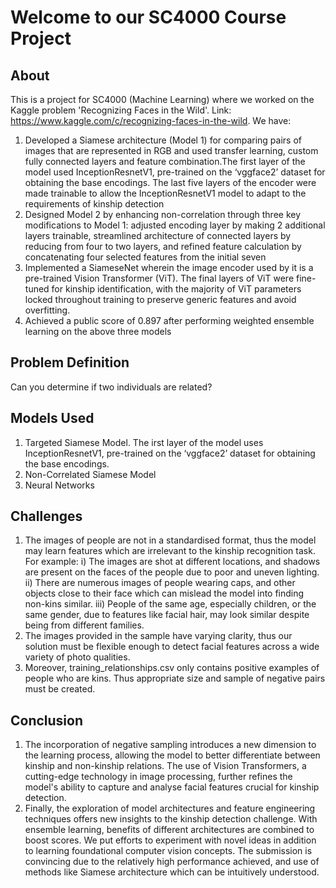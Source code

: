 # Welcome to our SC4000 Course Project
## About

This is a project for SC4000 (Machine Learning) where we worked on the Kaggle problem 'Recognizing Faces in the Wild'. 
Link: https://www.kaggle.com/c/recognizing-faces-in-the-wild. We have:

  1. Developed a Siamese architecture (Model 1) for comparing pairs of images that are represented in RGB and used transfer learning, custom fully connected layers and feature combination.The first layer of the model used InceptionResnetV1, pre-trained on the ‘vggface2’ dataset for obtaining the base encodings. The last five layers of the encoder were made trainable to allow the InceptionResnetV1 model to adapt to the requirements of kinship detection
  2. Designed Model 2 by enhancing non-correlation through three key modifications to Model 1: adjusted encoding layer by making 2 additional layers trainable, streamlined architecture of connected layers by reducing from four to two layers, and refined feature calculation by concatenating four selected features from the initial seven
  3. Implemented a SiameseNet wherein the image encoder used by it is a pre-trained Vision Transformer (ViT). The final layers of ViT were fine-tuned for kinship identification, with the majority of ViT parameters locked throughout training to preserve generic features and avoid overfitting. 
  4. Achieved a public score of 0.897 after performing weighted ensemble learning on the above three models

## Problem Definition
Can you determine if two individuals are related?

## Models Used
  1. Targeted Siamese Model. The irst layer of the model uses InceptionResnetV1, pre-trained on the ‘vggface2’ dataset for obtaining the base encodings. 
  2. Non-Correlated Siamese Model
  3. Neural Networks

## Challenges
  1. The images of people are not in a standardised format, thus the model may learn features which are irrelevant to the kinship recognition task. For example:
     i) The images are shot at different locations, and shadows are present on the faces of the people due to poor and uneven lighting.
     ii) There are numerous images of people wearing caps, and other objects close to their face which can mislead the model into finding non-kins similar.
     iii) People of the same age, especially children, or the same gender, due to features like facial hair, may look similar despite being from different families.
  2. The images provided in the sample have varying clarity, thus our solution must be flexible enough to detect facial features across a wide variety of photo qualities.
  3. Moreover, training_relationships.csv only contains positive examples of people who are kins. Thus appropriate size and sample of negative pairs must be created.

## Conclusion
  1. The incorporation of negative sampling introduces a new dimension to the learning process, allowing the model to better differentiate between kinship and non-kinship relations. The use of Vision Transformers, a cutting-edge technology in image processing, further refines the model's ability to capture and analyse facial features crucial for kinship detection. 
  2. Finally, the exploration of model architectures and feature engineering techniques offers new insights to the kinship detection challenge. With ensemble learning, benefits of different architectures are combined to boost scores. We put efforts to experiment with novel ideas in addition to learning foundational computer vision concepts. The submission is convincing due to the relatively high performance achieved, and use of methods like Siamese architecture which can be intuitively understood.

